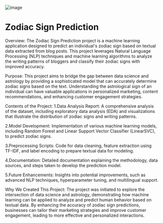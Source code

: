 ![image](https://github.com/user-attachments/assets/6dab48cd-e02b-4b83-9638-427a0dd59975)

# Zodiac Sign Prediction

Overview:
The Zodiac Sign Prediction project is a machine learning application designed to predict an individual's zodiac sign based on textual data extracted from blog posts. This project leverages Natural Language Processing (NLP) techniques and machine learning algorithms to analyze the writing patterns of bloggers and classify their zodiac signs with improved accuracy.

Purpose:
This project aims to bridge the gap between data science and astrology by providing a sophisticated model that can accurately determine zodiac signs based on the text. Understanding the astrological sign of an individual can have valuable applications in personalized marketing, content recommendations, and enhancing customer engagement strategies.

Contents of the Project:
1.Data Analysis Report: A comprehensive analysis of the dataset, including exploratory data analysis (EDA) and visualizations that illustrate the distribution of zodiac signs and writing patterns.

2.Model Development: Implementation of various machine learning models, including Random Forest and Linear Support Vector Classifier (LinearSVC), to predict zodiac signs.

3.Preprocessing Scripts: Code for data cleaning, feature extraction using TF-IDF, and label encoding to prepare textual data for modeling.

4.Documentation: Detailed documentation explaining the methodology, data sources, and steps taken to develop the prediction model.

5.Future Enhancements: Insights into potential improvements, such as advanced NLP techniques, hyperparameter tuning, and multilingual support.

Why We Created This Project:
The project was initiated to explore the intersection of data science and astrology, demonstrating how machine learning can be applied to analyze and predict human behavior based on textual data. By enhancing the accuracy of zodiac sign predictions, businesses can tailor their marketing strategies and improve customer engagement, leading to more effective and personalized interactions.
